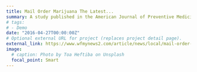 ```yaml
---
title: Mail Order Marijuana The Latest...
summary: A study published in the American Journal of Preventive Medicine Thursday found millions of Americans ...
# tags:
# - Demo
date: "2016-04-27T00:00:00Z"
# Optional external URL for project (replaces project detail page).
external_link: https://www.wfmynews2.com/article/news/local/mail-order-marijuana-the-latest-trend-in-online-shopping/83-531371599
image:
  # caption: Photo by Toa Heftiba on Unsplash
  focal_point: Smart
---
```

